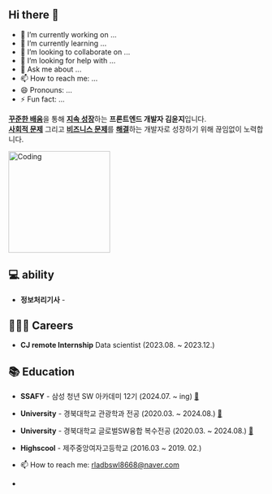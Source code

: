 ## Hi there 👋

- 🔭 I’m currently working on ...
- 🌱 I’m currently learning ...
- 👯 I’m looking to collaborate on ...
- 🤔 I’m looking for help with ...
- 💬 Ask me about ...
- 📫 How to reach me: ...
- 😄 Pronouns: ...
- ⚡ Fun fact: ...

[**꾸준한 배움**](#)을 통해 [**지속 성장**](#)하는 **프론트엔드 개발자 김윤지**입니다.  
[**사회적 문제**](#) 그리고 [**비즈니스 문제**](#)를 [**해결**](#)하는 개발자로 성장하기 위해 끊임없이 노력합니다.

<img src="./img/coding.gif" alt="Coding" height="200px" />

## 💻 ability
- **정보처리기사** -
  

## 👨🏻‍💻 Careers

- **CJ remote Internship** Data scientist (2023.08. ~ 2023.12.)


## 📚 Education

- **SSAFY** - 삼성 청년 SW 아카데미 12기 (2024.07. ~ ing) [:link:](https://www.ssafy.com/ksp/jsp/swp/swpMain.jsp)
- **University** - 경북대학교 관광학과 전공 (2020.03. ~ 2024.08.) [:link:](https://www.ssafy.com/ksp/jsp/swp/swpMain.jsp)
- **University** - 경북대학교 글로벌SW융합 복수전공 (2020.03. ~ 2024.08.) [:link:](https://www.ssafy.com/ksp/jsp/swp/swpMain.jsp)
- **Highscool** - 제주중앙여자고등학교 (2016.03 ~ 2019. 02.)

- 📫 How to reach me: rladbswl8668@naver.com

- 
<!-- 이거는 주석
-->
